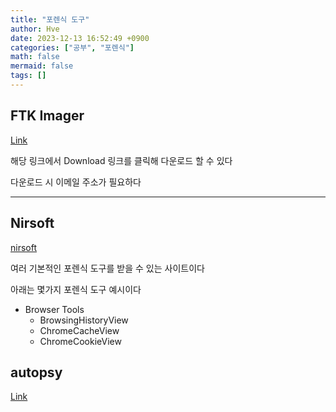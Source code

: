 ```yaml
---
title: "포렌식 도구"
author: Hve
date: 2023-12-13 16:52:49 +0900
categories: ["공부", "포렌식"]
math: false
mermaid: false
tags: []
---
```


## FTK Imager

[Link](https://www.exterro.com/ftk-imager)

해당 링크에서 Download 링크를 클릭해 다운로드 할 수 있다

다운로드 시 이메일 주소가 필요하다

---

## Nirsoft

[nirsoft](https://www.nisoft.com/)

여러 기본적인 포렌식 도구를 받을 수 있는 사이트이다

아래는 몇가지 포렌식 도구 예시이다
- Browser Tools
    - BrowsingHistoryView
    - ChromeCacheView
    - ChromeCookieView

## autopsy

[Link](https://www.autopsy.com/download/)

